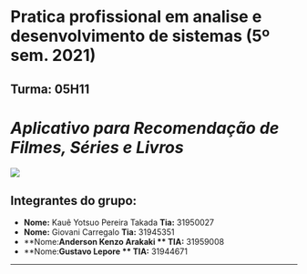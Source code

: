 # Pratica profissional em analise e desenvolvimento de sistemas (5º sem. 2021)

## Turma: 05H11

# *Aplicativo para Recomendação de Filmes, Séries e Livros* 

![](https://culturaalternativa.com.br/wp-content/uploads/2018/02/livros-e-filmes.png)                        

## Integrantes do grupo:

* **Nome:** Kauê Yotsuo Pereira Takada **Tia:** 31950027
* **Nome:** Giovani Carregalo **Tia:** 31945351
* **Nome:**Anderson Kenzo Arakaki ** TIA:** 31959008
* **Nome:**Gustavo Lepore ** TIA:**  31944671
______________________________________

 
